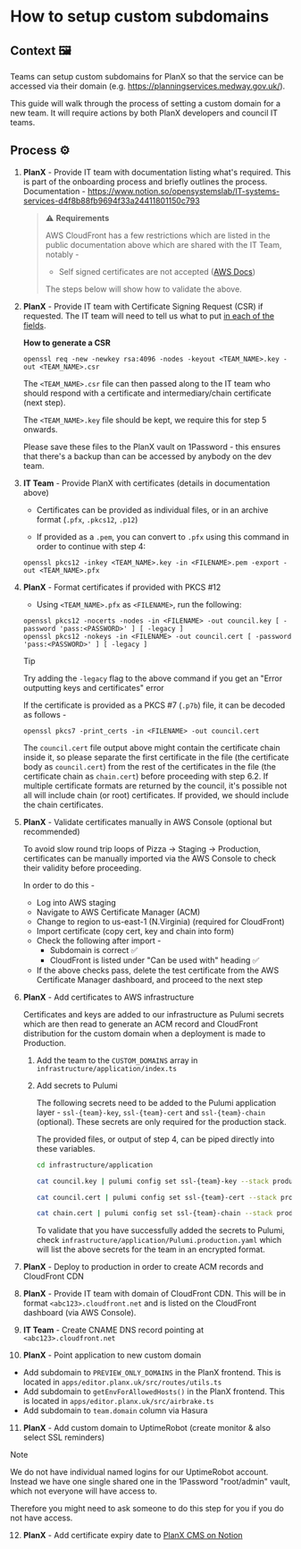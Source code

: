 # How to setup custom subdomains

## Context 🖼️
Teams can setup custom subdomains for PlanX so that the service can be accessed via their domain (e.g. https://planningservices.medway.gov.uk/).

This guide will walk through the process of setting a custom domain for a new team. It will require actions by both PlanX developers and council IT teams.

## Process ⚙️
1. **PlanX** - Provide IT team with documentation listing what's required. This is part of the onboarding process and briefly outlines the process. Documentation - https://www.notion.so/opensystemslab/IT-systems-services-d4f8b88fb9694f33a24411801150c793

    > ⚠️ **Requirements**
    >
    > AWS CloudFront has a few restrictions which are listed in the public documentation above which are shared with the IT Team, notably - 
    >  - Self signed certificates are not accepted ([AWS Docs](https://docs.aws.amazon.com/AmazonCloudFront/latest/DeveloperGuide/using-https-cloudfront-to-custom-origin.html))
    >
    > The steps below will show how to validate the above.

2. **PlanX** - Provide IT team with Certificate Signing Request (CSR) if requested. The IT team will need to tell us what to put [in each of the fields](https://en.wikipedia.org/wiki/Certificate_signing_request#Procedure).

    **How to generate a CSR**
    ```shell
    openssl req -new -newkey rsa:4096 -nodes -keyout <TEAM_NAME>.key -out <TEAM_NAME>.csr
    ```

    The `<TEAM_NAME>.csr` file can then passed along to the IT team who should respond with a certificate and intermediary/chain certificate (next step). 

    The `<TEAM_NAME>.key` file should be kept, we require this for step 5 onwards.

    Please save these files to the PlanX vault on 1Password - this ensures that there's a backup than can be accessed by anybody on the dev team.


3. **IT Team** - Provide PlanX with certificates (details in documentation above)
    - Certificates can be provided as individual files, or in an archive format (`.pfx`, `.pkcs12`, `.p12`)

    - If provided as a `.pem`, you can convert to `.pfx` using this command in order to continue with step 4: 
    ```shell
    openssl pkcs12 -inkey <TEAM_NAME>.key -in <FILENAME>.pem -export -out <TEAM_NAME>.pfx
    ```

4. **PlanX** - Format certificates if provided with PKCS #12
    - Using `<TEAM_NAME>.pfx` as `<FILENAME>`, run the following: 

    ```shell
    openssl pkcs12 -nocerts -nodes -in <FILENAME> -out council.key [ -password 'pass:<PASSWORD>' ] [ -legacy ]
    openssl pkcs12 -nokeys -in <FILENAME> -out council.cert [ -password 'pass:<PASSWORD>' ] [ -legacy ]
    ```

    > [!TIP]
    > Try adding the `-legacy` flag to the above command if you get an "Error outputting keys and certificates" error

    If the certificate is provided as a PKCS #7 (`.p7b`) file, it can be decoded as follows - 

    ```shell
    openssl pkcs7 -print_certs -in <FILENAME> -out council.cert
    ```
    
    The `council.cert` file output above might contain the certificate chain inside it, so please separate the first certificate in the file (the certificate body as `council.cert`) from the rest of the certificates in the file (the certificate chain as `chain.cert`) before proceeding with step 6.2. If multiple certificate formats are returned by the council, it's possible not all will include chain (or root) certificates. If provided, we should include the chain certificates.

5. **PlanX** - Validate certificates manually in AWS Console (optional but recommended)
  
    To avoid slow round trip loops of Pizza -> Staging -> Production, certificates can be manually imported via the AWS Console to check their validity before proceeding.

    In order to do this -

      - Log into AWS staging 
      - Navigate to AWS Certificate Manager (ACM)
      - Change to region to us-east-1 (N.Virginia) (required for CloudFront)
      - Import certificate (copy cert, key and chain into form)
      - Check the following after import - 
        - Subdomain is correct ✅
        - CloudFront is listed under "Can be used with" heading ✅
      - If the above checks pass, delete the test certificate from the AWS Certificate Manager dashboard, and proceed to the next step

6. **PlanX** - Add certificates to AWS infrastructure

    Certificates and keys are added to our infrastructure as Pulumi secrets which are then read to generate an ACM record and CloudFront distribution for the custom domain when a deployment is made to Production.

    1. Add the team to the `CUSTOM_DOMAINS` array in `infrastructure/application/index.ts`

    2. Add secrets to Pulumi

        The following secrets need to be added to the Pulumi application layer - `ssl-{team}-key`, `ssl-{team}-cert` and `ssl-{team}-chain` (optional). These secrets are only required for the production stack.

        The provided files, or output of step 4, can be piped directly into these variables.

        ```bash
        cd infrastructure/application

        cat council.key | pulumi config set ssl-{team}-key --stack production --secret

        cat council.cert | pulumi config set ssl-{team}-cert --stack production --secret

        cat chain.cert | pulumi config set ssl-{team}-chain --stack production --secret
        ```

        To validate that you have successfully added the secrets to Pulumi, check `infrastructure/application/Pulumi.production.yaml` which will list the above secrets for the team in an encrypted format.

7. **PlanX** - Deploy to production in order to create ACM records and CloudFront CDN

8. **PlanX** - Provide IT team with domain of CloudFront CDN. This will be in format `<abc123>.cloudfront.net` and is listed on the CloudFront dashboard (via AWS Console).
  
9. **IT Team** - Create CNAME DNS record pointing at `<abc123>.cloudfront.net`

10. **PlanX** - Point application to new custom domain

  - Add subdomain to `PREVIEW_ONLY_DOMAINS` in the PlanX frontend. This is located in `apps/editor.planx.uk/src/routes/utils.ts`
  - Add subdomain to `getEnvForAllowedHosts()` in the PlanX frontend. This is located in `apps/editor.planx.uk/src/airbrake.ts`
  - Add subdomain to `team.domain` column via Hasura
  
11. **PlanX** - Add custom domain to UptimeRobot (create monitor & also select SSL reminders)

> [!NOTE]
> We do not have individual named logins for our UptimeRobot account. Instead we have one single shared one in the 1Password "root/admin" vault, which not everyone will have access to. 
>
> Therefore you might need to ask someone to do this step for you if you do not have access.

12. **PlanX** - Add certificate expiry date to [PlanX CMS on Notion](https://www.notion.so/opensystemslab/Plan-Customers-dee2cdfb40c04b5fa88edc5a86989211)